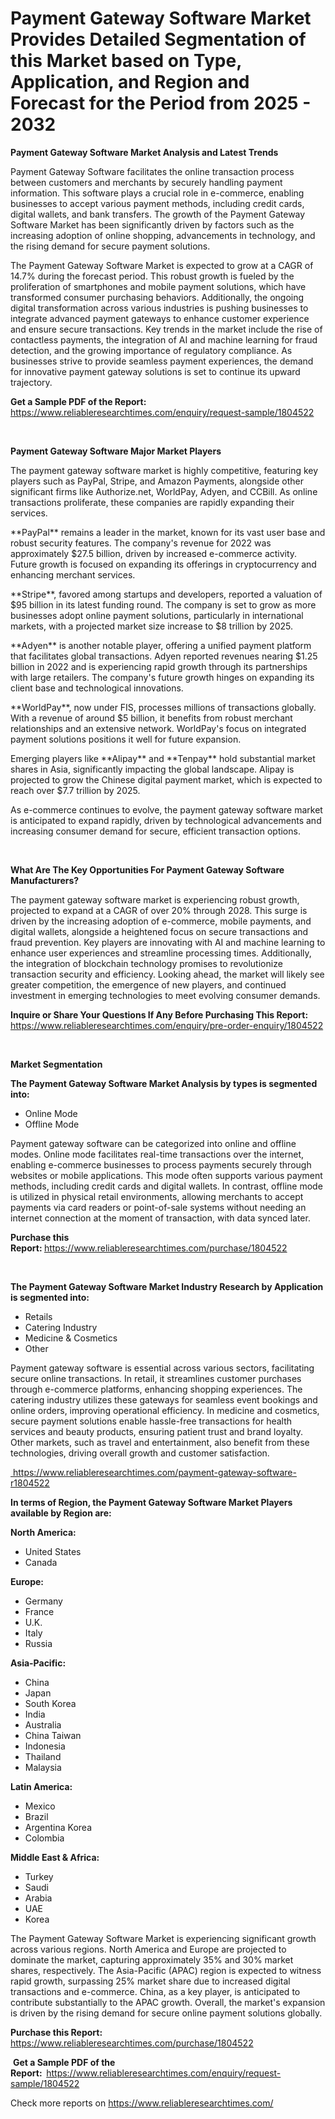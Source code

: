 <p><h1>Payment Gateway Software Market Provides Detailed Segmentation of this Market based on Type, Application, and Region and Forecast for the Period from 2025 - 2032</h1></p><p><strong>Payment Gateway Software Market Analysis and Latest Trends</strong></p>
<p><p>Payment Gateway Software facilitates the online transaction process between customers and merchants by securely handling payment information. This software plays a crucial role in e-commerce, enabling businesses to accept various payment methods, including credit cards, digital wallets, and bank transfers. The growth of the Payment Gateway Software Market has been significantly driven by factors such as the increasing adoption of online shopping, advancements in technology, and the rising demand for secure payment solutions.</p><p>The Payment Gateway Software Market is expected to grow at a CAGR of 14.7% during the forecast period. This robust growth is fueled by the proliferation of smartphones and mobile payment solutions, which have transformed consumer purchasing behaviors. Additionally, the ongoing digital transformation across various industries is pushing businesses to integrate advanced payment gateways to enhance customer experience and ensure secure transactions. Key trends in the market include the rise of contactless payments, the integration of AI and machine learning for fraud detection, and the growing importance of regulatory compliance. As businesses strive to provide seamless payment experiences, the demand for innovative payment gateway solutions is set to continue its upward trajectory.</p></p>
<p><strong>Get a Sample PDF of the Report:&nbsp;</strong> <a href="https://www.reliableresearchtimes.com/enquiry/request-sample/1804522?utm_campaign=2714&utm_medium=2&utm_source=Github&utm_content=ia&utm_term=09032025&utm_id=payment-gateway-software">https://www.reliableresearchtimes.com/enquiry/request-sample/1804522</a></p>
<p>&nbsp;</p>
<p><strong>Payment Gateway Software Major Market Players</strong></p>
<p><p>The payment gateway software market is highly competitive, featuring key players such as PayPal, Stripe, and Amazon Payments, alongside other significant firms like Authorize.net, WorldPay, Adyen, and CCBill. As online transactions proliferate, these companies are rapidly expanding their services.</p><p>**PayPal** remains a leader in the market, known for its vast user base and robust security features. The company's revenue for 2022 was approximately $27.5 billion, driven by increased e-commerce activity. Future growth is focused on expanding its offerings in cryptocurrency and enhancing merchant services.</p><p>**Stripe**, favored among startups and developers, reported a valuation of $95 billion in its latest funding round. The company is set to grow as more businesses adopt online payment solutions, particularly in international markets, with a projected market size increase to $8 trillion by 2025.</p><p>**Adyen** is another notable player, offering a unified payment platform that facilitates global transactions. Adyen reported revenues nearing $1.25 billion in 2022 and is experiencing rapid growth through its partnerships with large retailers. The company's future growth hinges on expanding its client base and technological innovations.</p><p>**WorldPay**, now under FIS, processes millions of transactions globally. With a revenue of around $5 billion, it benefits from robust merchant relationships and an extensive network. WorldPay's focus on integrated payment solutions positions it well for future expansion.</p><p>Emerging players like **Alipay** and **Tenpay** hold substantial market shares in Asia, significantly impacting the global landscape. Alipay is projected to grow the Chinese digital payment market, which is expected to reach over $7.7 trillion by 2025.</p><p>As e-commerce continues to evolve, the payment gateway software market is anticipated to expand rapidly, driven by technological advancements and increasing consumer demand for secure, efficient transaction options.</p></p>
<p>&nbsp;</p>
<p><strong>What Are The Key Opportunities For Payment Gateway Software Manufacturers?</strong></p>
<p><p>The payment gateway software market is experiencing robust growth, projected to expand at a CAGR of over 20% through 2028. This surge is driven by the increasing adoption of e-commerce, mobile payments, and digital wallets, alongside a heightened focus on secure transactions and fraud prevention. Key players are innovating with AI and machine learning to enhance user experiences and streamline processing times. Additionally, the integration of blockchain technology promises to revolutionize transaction security and efficiency. Looking ahead, the market will likely see greater competition, the emergence of new players, and continued investment in emerging technologies to meet evolving consumer demands.</p></p>
<p><strong>Inquire or Share Your Questions If Any Before Purchasing This Report:</strong> <a href="https://www.reliableresearchtimes.com/enquiry/pre-order-enquiry/1804522?utm_campaign=2714&utm_medium=2&utm_source=Github&utm_content=ia&utm_term=09032025&utm_id=payment-gateway-software">https://www.reliableresearchtimes.com/enquiry/pre-order-enquiry/1804522</a></p>
<p>&nbsp;</p>
<p><strong>Market Segmentation</strong></p>
<p><strong>The Payment Gateway Software Market Analysis by types is segmented into:</strong></p>
<p><ul><li>Online Mode</li><li>Offline Mode</li></ul></p>
<p><p>Payment gateway software can be categorized into online and offline modes. Online mode facilitates real-time transactions over the internet, enabling e-commerce businesses to process payments securely through websites or mobile applications. This mode often supports various payment methods, including credit cards and digital wallets. In contrast, offline mode is utilized in physical retail environments, allowing merchants to accept payments via card readers or point-of-sale systems without needing an internet connection at the moment of transaction, with data synced later.</p></p>
<p><strong>Purchase this Report:&nbsp;</strong><a href="https://www.reliableresearchtimes.com/purchase/1804522?utm_campaign=2714&utm_medium=2&utm_source=Github&utm_content=ia&utm_term=09032025&utm_id=payment-gateway-software">https://www.reliableresearchtimes.com/purchase/1804522</a></p>
<p>&nbsp;</p>
<p><strong>The Payment Gateway Software Market Industry Research by Application is segmented into:</strong></p>
<p><ul><li>Retails</li><li>Catering Industry</li><li>Medicine & Cosmetics</li><li>Other</li></ul></p>
<p><p>Payment gateway software is essential across various sectors, facilitating secure online transactions. In retail, it streamlines customer purchases through e-commerce platforms, enhancing shopping experiences. The catering industry utilizes these gateways for seamless event bookings and online orders, improving operational efficiency. In medicine and cosmetics, secure payment solutions enable hassle-free transactions for health services and beauty products, ensuring patient trust and brand loyalty. Other markets, such as travel and entertainment, also benefit from these technologies, driving overall growth and customer satisfaction.</p></p>
<p><a href="https://www.reliableresearchtimes.com/payment-gateway-software-r1804522?utm_campaign=2714&utm_medium=2&utm_source=Github&utm_content=ia&utm_term=09032025&utm_id=payment-gateway-software">&nbsp;https://www.reliableresearchtimes.com/payment-gateway-software-r1804522</a></p>
<p><strong>In terms of Region, the Payment Gateway Software Market Players available by Region are:</strong></p>
<p>
    <p> <strong> North America: </strong>
        <ul>
            <li>United States</li>
            <li>Canada</li>
        </ul>
        </p> 
    <p> <strong> Europe: </strong>
        <ul>
            <li>Germany</li>
            <li>France</li>
            <li>U.K.</li>
            <li>Italy</li>
            <li>Russia</li>
        </ul>
        </p> 
    <p> <strong> Asia-Pacific: </strong>
        <ul>
            <li>China</li>
            <li>Japan</li>
            <li>South Korea</li>
            <li>India</li>
            <li>Australia</li>
            <li>China Taiwan</li>
            <li>Indonesia</li>
            <li>Thailand</li>
            <li>Malaysia</li>
        </ul>
        </p> 
    <p> <strong> Latin America: </strong>
        <ul>
            <li>Mexico</li>
            <li>Brazil</li>
            <li>Argentina Korea</li>
            <li>Colombia</li>
        </ul>
        </p> 
    <p> <strong> Middle East & Africa: </strong>
        <ul>
            <li>Turkey</li>
            <li>Saudi</li>
            <li>Arabia</li>
            <li>UAE</li>
            <li>Korea</li>
        </ul>
    </p>
    </p>
<p><p>The Payment Gateway Software Market is experiencing significant growth across various regions. North America and Europe are projected to dominate the market, capturing approximately 35% and 30% market shares, respectively. The Asia-Pacific (APAC) region is expected to witness rapid growth, surpassing 25% market share due to increased digital transactions and e-commerce. China, as a key player, is anticipated to contribute substantially to the APAC growth. Overall, the market's expansion is driven by the rising demand for secure online payment solutions globally.</p></p>
<p><strong>Purchase this Report: </strong><a href="https://www.reliableresearchtimes.com/purchase/1804522?utm_campaign=2714&utm_medium=2&utm_source=Github&utm_content=ia&utm_term=09032025&utm_id=payment-gateway-software">https://www.reliableresearchtimes.com/purchase/1804522</a></p>
<p>&nbsp;<strong>Get a Sample PDF of the Report:&nbsp;&nbsp;</strong><a href="https://www.reliableresearchtimes.com/enquiry/request-sample/1804522?utm_campaign=2714&utm_medium=2&utm_source=Github&utm_content=ia&utm_term=09032025&utm_id=payment-gateway-software">https://www.reliableresearchtimes.com/enquiry/request-sample/1804522</a></p>
<p><strong></strong></p>
<p>Check more reports on <a href="https://www.reliableresearchtimes.com/?utm_campaign=2714&utm_medium=2&utm_source=Github&utm_content=ia&utm_term=09032025&utm_id=payment-gateway-software">https://www.reliableresearchtimes.com/</a></p>